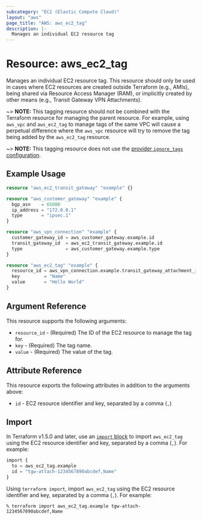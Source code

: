 ```yaml
---
subcategory: "EC2 (Elastic Compute Cloud)"
layout: "aws"
page_title: "AWS: aws_ec2_tag"
description: |-
  Manages an individual EC2 resource tag
---
```


# Resource: aws_ec2_tag

Manages an individual EC2 resource tag. This resource should only be used in cases where EC2 resources are created outside Terraform (e.g., AMIs), being shared via Resource Access Manager (RAM), or implicitly created by other means (e.g., Transit Gateway VPN Attachments).

~> **NOTE:** This tagging resource should not be combined with the Terraform resource for managing the parent resource. For example, using `aws_vpc` and `aws_ec2_tag` to manage tags of the same VPC will cause a perpetual difference where the `aws_vpc` resource will try to remove the tag being added by the `aws_ec2_tag` resource.

~> **NOTE:** This tagging resource does not use the [provider `ignore_tags` configuration](/docs/providers/aws/index.html#ignore_tags).

## Example Usage

```terraform
resource "aws_ec2_transit_gateway" "example" {}

resource "aws_customer_gateway" "example" {
  bgp_asn    = 65000
  ip_address = "172.0.0.1"
  type       = "ipsec.1"
}

resource "aws_vpn_connection" "example" {
  customer_gateway_id = aws_customer_gateway.example.id
  transit_gateway_id  = aws_ec2_transit_gateway.example.id
  type                = aws_customer_gateway.example.type
}

resource "aws_ec2_tag" "example" {
  resource_id = aws_vpn_connection.example.transit_gateway_attachment_id
  key         = "Name"
  value       = "Hello World"
}
```

## Argument Reference

This resource supports the following arguments:

* `resource_id` - (Required) The ID of the EC2 resource to manage the tag for.
* `key` - (Required) The tag name.
* `value` - (Required) The value of the tag.

## Attribute Reference

This resource exports the following attributes in addition to the arguments above:

* `id` - EC2 resource identifier and key, separated by a comma (`,`)

## Import

In Terraform v1.5.0 and later, use an [`import` block](https://developer.hashicorp.com/terraform/language/import) to import `aws_ec2_tag` using the EC2 resource identifier and key, separated by a comma (`,`). For example:

```terraform
import {
  to = aws_ec2_tag.example
  id = "tgw-attach-1234567890abcdef,Name"
}
```

Using `terraform import`, import `aws_ec2_tag` using the EC2 resource identifier and key, separated by a comma (`,`). For example:

```console
% terraform import aws_ec2_tag.example tgw-attach-1234567890abcdef,Name
```
